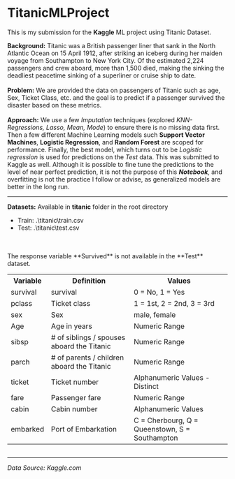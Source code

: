 # TitanicMLProject
This is my submission for the **Kaggle** ML project using Titanic Dataset.

**Background:** Titanic was a British passenger liner that sank in the North Atlantic Ocean on 15 April 1912, after striking an iceberg during her maiden voyage from Southampton to New York City. Of the estimated 2,224 passengers and crew aboard, more than 1,500 died, making the sinking the deadliest peacetime sinking of a superliner or cruise ship to date. 
<BR></BR>
**Problem:** We are provided the data on passengers of Titanic such as age, Sex, Ticket Class, etc. and the goal is to predict if a passenger survived the disaster based on these metrics. 
<BR></BR>
**Approach:** We use a few *Imputation* techniques (explored *KNN-Regressions, Lasso, Mean, Mode*) to ensure there is no missing data first. Then a few different Machine Learning models such **Support Vector Machines**, **Logistic Regression**, and **Random Forest** are scoped for performance. Finally, the best model, which turns out to be *Logistic regression* is used for predictions on the *Test* data. This was submitted to Kaggle as well. Although it is possible to fine tune the predictions to the level of near perfect prediction, it is not the purpose of this ***Notebook***, and overfitting is not the practice I follow or advise, as generalized models are better in the long run. 
<HR></HR>

**Datasets:** Available in **titanic** folder in the root directory
<ul>  
<li>Train: .\titanic\train.csv</li>
<li>Test: .\titanic\test.csv</li>
</ul>
<BR></BR>
The response variable **Survived** is not available in the **Test** dataset.

<table style="display: inline-block" "text-align: left">
  <tr>
    <th>Variable</th>
    <th>Definition</th> 
    <th>Values</th>
  </tr>
  <tr>
    <td>survival</td>
    <td>survival</td>
    <td>0 = No, 1 = Yes</td>
  </tr>
  <tr>
    <td>pclass</td>
    <td>Ticket class</td>
    <td>1 = 1st, 2 = 2nd, 3 = 3rd</td>
  </tr>
  <tr>
    <td>sex</td>
    <td>Sex</td>
    <td>male, female</td>
  </tr>
  <tr>
    <td>Age</td>
    <td>Age in years</td>
    <td>Numeric Range</td>
  </tr>
  <tr>
    <td>sibsp</td>
    <td># of siblings / spouses aboard the Titanic</td>
   <td>Numeric Range</td>
  </tr>
  <tr>
    <td>parch</td>
    <td># of parents / children aboard the Titanic</td>
    <td>Numeric Range</td>
  </tr>
  <tr>
    <td>ticket</td>
    <td>Ticket number</td>
    <td>Alphanumeric Values - Distinct</td>
  </tr>
  <tr>
    <td>fare</td>
    <td>Passenger fare</td>
    <td>Numeric Range</td>
  </tr>
  <tr>
    <td>cabin</td>
    <td>Cabin number</td>
   <td>Alphanumeric Values</td>
  </tr>
  <tr>
    <td>embarked</td>
    <td>Port of Embarkation</td>
    <td>C = Cherbourg, Q = Queenstown, S = Southampton</td>
  </tr>
</table>



</ul>

<HR></HR>

*Data Source: Kaggle.com*
